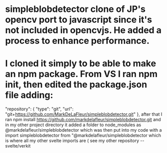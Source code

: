 # simpleblobdetector clone of JP's opencv port to javascript since it's not included in opencvjs. He added a process to enhance performance. 
# I cloned it simply to be able to make an npm package. From VS I ran npm init, then edited the  package.json file adding:
 "repository": {
    "type": "git",
    "url": "git+https://github.com/MarkDeLaFleur/simpleblobdetector.git"
  },
 after that I ran npm install https://github.com/markdelafleur/simpleblobdetector.git
 and in my other project directory it added a folder to node_modules as @markdelafleur/simpleblobdetector
 which was then put into my code with a
 import simpleblobdetector from "@markdelafleur/simpleblobdetector
 which is where all my other svelte imports are ( see my other repository --svelte/verkit
